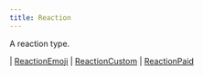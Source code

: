 ```yaml
---
title: Reaction
---
```


A reaction type.

<div class="font-mono whitespace-pre"><span class="opacity-50">| </span><a href="/types/reactionemoji"  >ReactionEmoji</a><span class="opacity-50">
| </span><a href="/types/reactioncustom"  >ReactionCustom</a><span class="opacity-50">
| </span><a href="/types/reactionpaid"  >ReactionPaid</a></div>

